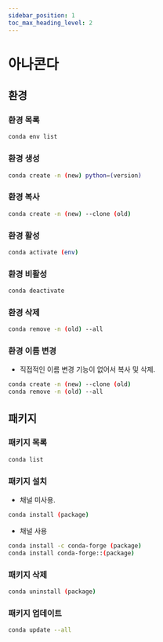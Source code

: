 ```yaml
---
sidebar_position: 1
toc_max_heading_level: 2
---
```

# 아나콘다
## 환경
### 환경 목록
```bash
conda env list
```
### 환경 생성
```bash
conda create -n (new) python=(version)
```
### 환경 복사
```bash
conda create -n (new) --clone (old)
```
### 환경 활성
```bash
conda activate (env)
```
### 환경 비활성
```bash
conda deactivate
```
### 환경 삭제
```bash
conda remove -n (old) --all
```
### 환경 이름 변경
* 직접적인 이름 변경 기능이 없어서 복사 및 삭제.
```bash
conda create -n (new) --clone (old)
conda remove -n (old) --all
```

## 패키지
### 패키지 목록
```bash
conda list
```
### 패키지 설치
* 채널 미사용.
```bash
conda install (package)
```
* 채널 사용
```bash
conda install -c conda-forge (package)
conda install conda-forge::(package)
```
### 패키지 삭제
```bash
conda uninstall (package)
```
### 패키지 업데이트
```bash
conda update --all
```